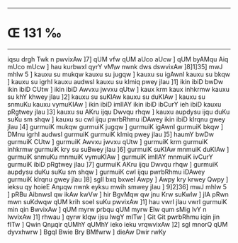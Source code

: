 ___
# Œ 131 ‰
---
iqsu drgh Twk n pwvixAw ]7] qUM vfw qUM aUco aUcw ] qUM byAMqu Aiq mUco
mUcw ] hau kurbwxI qyrY vM\w nwnk dws dswvixAw ]8]1]35] mwJ mhlw
5 ] kauxu su mukqw kauxu su jugqw ] kauxu su igAwnI kauxu su bkqw ]
kauxu su igrhI kauxu audwsI kauxu su kImiq pwey jIau ]1] ikin ibiD
bwDw ikin ibiD CUtw ] ikin ibiD Awvxu jwvxu qUtw ] kaux krm kaux
inhkrmw kauxu su khY khwey jIau ]2] kauxu su suKIAw kauxu su duKIAw ]
kauxu su snmuKu kauxu vymuKIAw ] ikin ibiD imlIAY ikin ibiD ibCurY ieh
ibiD kauxu pRgtwey jIau ]3] kauxu su AKru ijqu Dwvqu rhqw ] kauxu
aupdysu ijqu duKu suKu sm shqw ] kauxu su cwl ijqu pwrbRhmu iDAwey ikin
ibiD kIrqnu gwey jIau ]4] gurmuiK mukqw gurmuiK jugqw ] gurmuiK
igAwnI gurmuiK bkqw ] DMnu igrhI audwsI gurmuiK gurmuiK kImiq pwey
jIau ]5] haumY bwDw gurmuiK CUtw ] gurmuiK Awvxu jwvxu qUtw ] gurmuiK
krm gurmuiK inhkrmw gurmuiK kry su suBwey jIau ]6] gurmuiK suKIAw
mnmuiK duKIAw ] gurmuiK snmuKu mnmuiK vymuKIAw ] gurmuiK imlIAY mnmuiK
ivCurY gurmuiK ibiD pRgtwey jIau ]7] gurmuiK AKru ijqu Dwvqu rhqw ]
gurmuiK aupdysu duKu suKu sm shqw ] gurmuiK cwl ijqu pwrbRhmu iDAwey
gurmuiK kIrqnu gwey jIau ]8] sglI bxq bxweI Awpy ] Awpy kry krwey
Qwpy ] ieksu qy hoieE Anµqw nwnk eyksu mwih smwey jIau ] 9]2]36]
mwJ mhlw 5 ] pRBu AibnwsI qw ikAw kwVw ] hir BgvMqw qw jnu Krw
suKwlw ] jIA pRwn mwn suKdwqw qUM krih soeI suKu pwvixAw ]1] hau vwrI
jIau vwrI gurmuiK min qin BwvixAw ] qUM myrw prbqu qUM myrw Elw qum sMig
lvY n lwvixAw ]1] rhwau ] qyrw kIqw ijsu lwgY mITw ] Git Git
pwrbRhmu iqin jin fITw ] Qwin Qnµqir qUMhY qUMhY ieko ieku vrqwvixAw
]2] sgl mnorQ qUM dyvxhwrw ] BgqI Bwie Bry BMfwrw ] dieAw Dwir
rwKy
####

